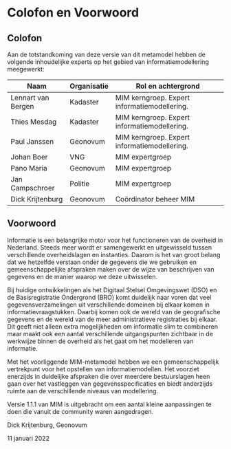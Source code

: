 # Colofon en Voorwoord

## Colofon

Aan de totstandkoming van deze versie van dit metamodel hebben de volgende inhoudelijke experts
op het gebied van informatiemodellering meegewerkt:

| Naam                      | Organisatie    | Rol en achtergrond                            |
|---------------------------|----------------|-----------------------------------------------|
| Lennart van Bergen        | Kadaster       | MIM kerngroep. Expert informatiemodellering.  |
| Thies Mesdag              | Kadaster       | MIM kerngroep. Expert informatiemodellering.  |
| Paul Janssen              | Geonovum       | MIM kerngroep. Expert informatiemodellering.  |
| Johan Boer                | VNG            | MIM expertgroep                               |
| Pano Maria                | Geonovum       | MIM expertgroep                               |
| Jan Campschroer           | Politie        | MIM expertgroep                               |
| Dick Krijtenburg          | Geonovum       | Coördinator beheer MIM                        |

     
## Voorwoord

Informatie is een belangrijke motor voor het functioneren van de overheid in Nederland. 
Steeds meer wordt er samengewerkt en uitgewisseld tussen verschillende overheidslagen en instanties. 
Daarom is het van groot belang dat we hetzelfde verstaan onder de gegevens die we gebruiken en 
gemeenschappelijke afspraken maken over de wijze van beschrijven van gegevens en de manier 
waarop we deze uitwisselen.

Bij huidige ontwikkelingen als het Digitaal Stelsel Omgevingswet (DSO) en de Basisregistratie Ondergrond (BRO)
komt duidelijk naar voren dat veel gegevensverzamelingen uit verschillende domeinen bij elkaar 
komen in informatievraagstukken. Daarbij komen ook de wereld van de geografische gegevens en de wereld 
van de meer administratieve registraties bij elkaar. Dit geeft niet alleen extra mogelijkheden om 
informatie slim te combineren maar maakt ook een aantal verschillende uitgangspunten zichtbaar in de 
werkwijze binnen de overheid als het gaat om het modelleren van informatie.

Met het voorliggende MIM-metamodel hebben we een gemeenschappelijk vertrekpunt voor het opstellen van 
informatiemodellen. Het voorziet enerzijds in duidelijke afspraken die over meerdere bestuurslagen 
heen gaan over het vastleggen van gegevensspecificaties en biedt anderzijds ruimte aan de verschillende 
niveaus van modellering.

Versie 1.1.1 van MIM is uitgebracht om een aantal kleine aanpassingen te doen die vanuit de community waren aangedragen.

Dick Krijtenburg, Geonovum

11 januari 2022
